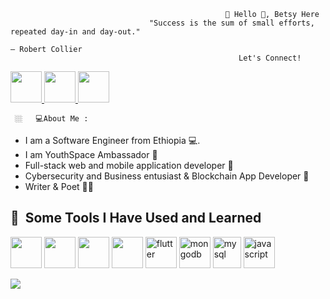                                                     👩 Hello 👋, Betsy Here
                                   "Success is the sum of small efforts, repeated day-in and day-out."
                                                                                      — Robert Collier
                                                       Let's Connect!
<a href="https://www.instagram.com/sassybgs/">
  <img height="50" src="https://cdn4.iconfinder.com/data/icons/picons-social/57/38-instagram-2-512.png"/>
</a><a href="https://www.linkedin.com/in/betselot-getnet-2423561aa/">
  <img height="50" src="https://cdn3.iconfinder.com/data/icons/picons-social/57/11-linkedin-512.png"/>
</a><a href="[https://www.instagram.com/sassybgs/](https://twitter.com/BetselotGetnet)">
  <img height="50" src="https://cdn3.iconfinder.com/data/icons/picons-social/57/03-twitter-512.png"/>
</a>
                                                       
                                                                                      
                                                                                      
     🏼‍   💻About Me :
     
* I am a Software Engineer from Ethiopia 💻.
* I am YouthSpace Ambassador 🔭
* Full-stack web and mobile application developer 📱
* Cybersecurity and Business entusiast & Blockchain App Developer 🪩
* Writer & Poet ✍🏼



<h2> 🚀 &nbsp;Some Tools I Have Used and Learned</h2>
<p align="left">
<img src="https://cdn3.iconfinder.com/data/icons/picons-social/57/10-html5-256.png" height="50"/>
<img src="https://cdn1.iconfinder.com/data/icons/bootstrap/16/bootstrap-512.png"/ height="50">
<img src="https://cdn4.iconfinder.com/data/icons/logos-brands-5/24/react-512.png"/ height="50">
<img src="https://cdn3.iconfinder.com/data/icons/teenyicons-outline-vol-2/15/nextjs-512.png" height="50"/>
<img src="https://cdn3.iconfinder.com/data/icons/remixicon-logos/24/flutter-line-512.png" alt="flutter" height="50"/>
<img src="https://cdn3.iconfinder.com/data/icons/teenyicons-outline-vol-2/15/mongodb-512.png" alt="mongodb" height="50"/>
<img src="https://cdn4.iconfinder.com/data/icons/logos-brands-5/24/mysql-512.png" alt="mysql" width="45" height="50"/>
<img src="https://cdn3.iconfinder.com/data/icons/fluent-regular-24px-vol-4/24/ic_fluent_javascript_24_regular-512.png" alt="javascript" height="50"/>


</p>

<img src="https://github-readme-stats.vercel.app/api?username=Betselot-GA&show_icons=true&theme=radical" />
